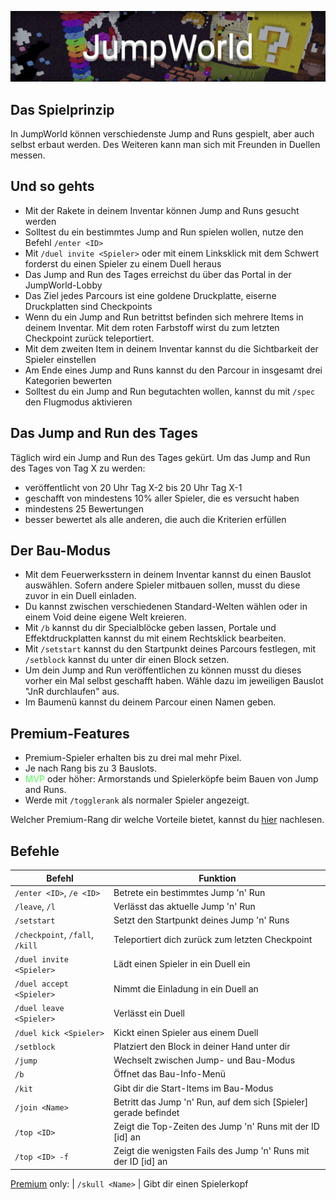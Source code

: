 ![JumpWorld](img/JumpWorld.png)

## Das Spielprinzip
In JumpWorld können verschiedenste Jump and Runs gespielt, aber auch selbst erbaut werden. Des Weiteren kann man sich mit Freunden in Duellen messen.

## Und so gehts
- Mit der Rakete in deinem Inventar können Jump and Runs gesucht werden
- Solltest du ein bestimmtes Jump and Run spielen wollen, nutze den Befehl `/enter <ID>`
- Mit `/duel invite <Spieler>` oder mit einem Linksklick mit dem Schwert forderst du einen Spieler zu einem Duell heraus
- Das Jump and Run des Tages erreichst du über das Portal in der JumpWorld-Lobby
- Das Ziel jedes Parcours ist eine goldene Druckplatte, eiserne Druckplatten sind Checkpoints
- Wenn du ein Jump and Run betrittst befinden sich mehrere Items in deinem Inventar. Mit dem roten Farbstoff wirst du zum letzten Checkpoint zurück teleportiert.
- Mit dem zweiten Item in deinem Inventar kannst du die Sichtbarkeit der Spieler einstellen
- Am Ende eines Jump and Runs kannst du den Parcour in insgesamt drei Kategorien bewerten
- Solltest du ein Jump and Run begutachten wollen, kannst du mit `/spec` den Flugmodus aktivieren

## Das Jump and Run des Tages
Täglich wird ein Jump and Run des Tages gekürt.
Um das Jump and Run des Tages von Tag X zu werden:

- veröffentlicht von 20 Uhr Tag X-2 bis 20 Uhr Tag X-1
- geschafft von mindestens 10% aller Spieler, die es versucht haben
- mindestens 25 Bewertungen
- besser bewertet als alle anderen, die auch die Kriterien erfüllen

## Der Bau-Modus
- Mit dem Feuerwerksstern in deinem Inventar kannst du einen Bauslot auswählen. Sofern andere Spieler mitbauen sollen, musst du diese zuvor in ein Duell einladen.
- Du kannst zwischen verschiedenen Standard-Welten wählen oder in einem Void deine eigene Welt kreieren.
- Mit `/b` kannst du dir Specialblöcke geben lassen, Portale und Effektdruckplatten kannst du mit einem Rechtsklick bearbeiten.
- Mit `/setstart` kannst du den Startpunkt deines Parcours festlegen, mit `/setblock` kannst du unter dir einen Block setzen.
- Um dein Jump and Run veröffentlichen zu können musst du dieses vorher ein Mal selbst geschafft haben. Wähle dazu im jeweiligen Bauslot "JnR durchlaufen" aus.
- Im Baumenü kannst du deinem Parcour einen Namen geben.

## Premium-Features
- Premium-Spieler erhalten bis zu drei mal mehr Pixel.
- Je nach Rang bis zu 3 Bauslots.
- <span style="color:#55FF55">MVP</span> oder höher: Armorstands und Spielerköpfe beim Bauen von Jump and Runs.
- Werde mit `/togglerank` als normaler Spieler angezeigt.

Welcher Premium-Rang dir welche Vorteile bietet, kannst du [hier](/ranks/premium/) nachlesen.

## Befehle
| Befehl | Funktion |
| ------ | -------- |
| `/enter <ID>`, `/e <ID>`        | Betrete ein bestimmtes Jump 'n' Run |
| `/leave`, `/l`                  | Verlässt das aktuelle Jump 'n' Run |
| `/setstart`                     | Setzt den Startpunkt deines Jump 'n' Runs |
| `/checkpoint`, `/fall`, `/kill` | Teleportiert dich zurück zum letzten Checkpoint |
| `/duel invite <Spieler>`        | Lädt einen Spieler in ein Duell ein |
| `/duel accept <Spieler>`        | Nimmt die Einladung in ein Duell an |
| `/duel leave <Spieler>`         | Verlässt ein Duell |
| `/duel kick <Spieler>`          | Kickt einen Spieler aus einem Duell |
| `/setblock`                     | Platziert den Block in deiner Hand unter dir |
| `/jump`                         | Wechselt zwischen Jump- und Bau-Modus |
| `/b`                            | Öffnet das Bau-Info-Menü |
| `/kit`                          | Gibt dir die Start-Items im Bau-Modus |
| `/join <Name>`                  | Betritt das Jump 'n' Run, auf dem sich [Spieler] gerade befindet |
| `/top <ID>`                     | Zeigt die Top-Zeiten des Jump 'n' Runs mit der ID [id] an |
| `/top <ID> -f`                  | Zeigt die wenigsten Fails des Jump 'n' Runs mit der ID [id] an |
[Premium](/ranks/premium/) only:
| `/skull <Name>`                 | Gibt dir einen Spielerkopf